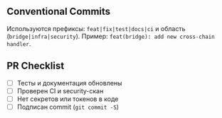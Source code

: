 ## Conventional Commits

Используются префиксы: `feat|fix|test|docs|ci` и область (`bridge|infra|security`).
Пример: `feat(bridge): add new cross-chain handler`.

## PR Checklist

- [ ] Тесты и документация обновлены
- [ ] Проверен CI и security-скан
- [ ] Нет секретов или токенов в коде
- [ ] Подписан commit (`git commit -S`)
